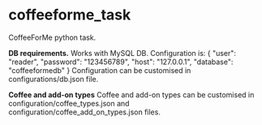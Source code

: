 # coffeeforme_task
CoffeeForMe python task.

**DB requirements.**
Works with MySQL DB. Configuration is:
{
  "user": "reader",
  "password": "123456789",
  "host": "127.0.0.1",
  "database": "coffeeformedb"
}
Configuration can be customised in configurations/db.json file.

**Coffee and add-on types**
Coffee and add-on types can be customised in configuration/coffee_types.json and configuration/coffee_add_on_types.json files.
